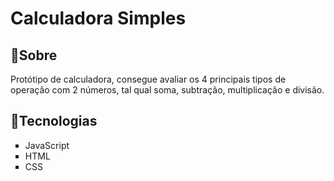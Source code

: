 <h1>Calculadora Simples</h1>

<h2>📝Sobre</h2>
<p>Protótipo de calculadora, consegue avaliar os 4 principais tipos de operação com 2 números, tal qual soma, subtração, multiplicação e divisão.</p>

<h2>🚀Tecnologias</h2>
<ul style="list-style-type: square;">
  <li> JavaScript </li>
  <li> HTML</li>
  <li> CSS </li>

